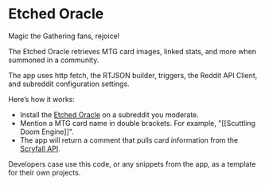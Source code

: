 # Etched Oracle

Magic the Gathering fans, rejoice!

The Etched Oracle retrieves MTG card images, linked stats, and more when summoned in a community.

The app uses http fetch, the RTJSON builder, triggers, the Reddit API Client, and subreddit configuration settings.

Here’s how it works:

- Install the [Etched Oracle](https://developers.reddit.com/apps/etched-oracle) on a subreddit you moderate.
- Mention a MTG card name in double brackets. For example, "[[Scuttling Doom Engine]]".
- The app will return a comment that pulls card information from the [Scryfall API](https://scryfall.com/card/m15/229/scuttling-doom-engine).

Developers case use this code, or any snippets from the app, as a template for their own projects.

